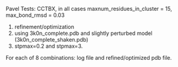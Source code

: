 Pavel Tests:
CCTBX, in all cases maxnum_residues_in_cluster = 15, max_bond_rmsd = 0.03
1)	refinement/optimization
2)	using 3k0n_complete.pdb and slightly perturbed model (3k0n_complete_shaken.pdb)
3)	stpmax=0.2 and  stpmax=3.

For each of 8 combinations: log file and refined/optimized pdb file.
